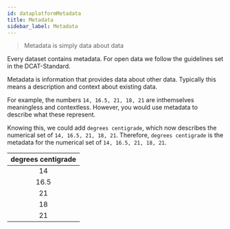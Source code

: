 ```yaml
---
id: dataplatformMetadata
title: Metadata
sidebar_label: Metadata
---
```

> Metadata is simply data about data

Every dataset contains metadata. For open data we follow the guidelines set in the DCAT-Standard.

Metadata is information that provides data about other data. Typically this means a description and context about existing data.

For example, the numbers `14, 16.5, 21, 18, 21` are inthemselves meaningless and contextless. However, you would use metadata to describe what these represent. 

Knowing this, we could add `degrees centigrade`, which now describes the numerical set of `14, 16.5, 21, 18, 21`. Therefore, `degrees centigrade` is the metadata for the numerical set of `14, 16.5, 21, 18, 21`.

|degrees centigrade|
|:----------------:|
|14|
|16.5|
|21|
|18|
|21|